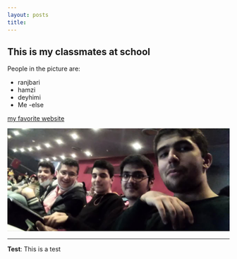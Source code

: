 ```yaml
---
layout: posts
title:  
---
```


## This is my classmates at school
People in the picture are:
- ranjbari
- hamzi
- deyhimi
- Me
-else

[my favorite website](http://www.google.com)



![alt text](../assets/images/grouppic.jpg "Team Picture")

---
**Test**: This is a test
